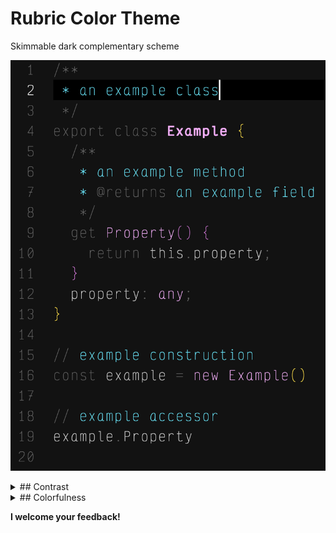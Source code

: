 # Rubric Color Theme

Skimmable dark complementary scheme

![sample](https://github.com/domrally/rubric/blob/main/docs/sample.png?raw=true)

<details>
<summary>## Contrast</summary>
The contrast is moderately high, but I didn't think it earned a
</details>

<details>
<summary>## Colorfulness</summary>
Both hues have equal chroma in oklch color space, corresponding to approximately the same perception of colorfulness
</details>

**I welcome your feedback!**
